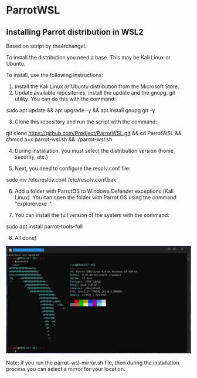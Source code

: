 # ParrotWSL
 Installing Parrot distribution in WSL2
 --------------------------------------
 Based on script by the4rchangel.

To install the distribution you need a base. This may be Kali Linux or Ubuntu.

To install, use the following instructions:

1. Install the Kali Linux or Ubuntu distribution from the Microsoft Store.
2. Update available repositories, install the update and the gnupg, git utility. You can do this with the command:

sudo apt update && apt upgrade -y && apt install gnupg git -y

3. Clone this repository and run the script with the command: 

git clone https://github.com/Prodject/ParrotWSL.git && cd ParrotWSL && chmod a+x parrot-wsl.sh && ./parrot-wsl.sh

4. During installation, you must select the distribution version (home, security, etc.)

5. Next, you need to configure the resolv.conf file:

sudo mv /etc/reslov.conf /etc/resolv.conf.bak

6. Add a folder with ParrotOS to Windows Defender exceptions (Kali Linux). You can open the folder with Parrot OS using the command "explorer.exe ."

7. You can install the full version of the system with the command:

sudo apt install parrot-tools-full

8. All done)

![neofetch](https://github.com/Prodject/ParrotWSL/raw/master/.raw/parrot.png)

Note: if you run the parrot-wsl-mirror.sh file, then during the installation process you can select a mirror for your location.


